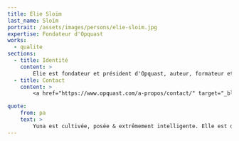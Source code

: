 ```yaml
---
title: Élie Sloïm
last_name: Sloïm
portrait: /assets/images/persons/elie-sloim.jpg
expertise: Fondateur d'Opquast
works:
  - qualite
sections:
  - title: Identité
    content: >
        Elie est fondateur et président d'Opquast, auteur, formateur et conférencier.  À ce titre, il intervient dans de nombreuses manifestations, entreprises et cursus de formation en France et à l’étranger. Qualiticien de formation, il s’est spécialisé sur la création de check-lists et référentiels qualité pour le secteur numérique. Il est notamment co-rédacteur des deux premières versions du RGAA (Référentiel Général d’Accessibilité pour les Administrations), de plusieurs référentiels de bonnes pratiques Opquast, et de nombreux autres référentiels publics ou privés. Il participe au comité stratégique sur l'orientation en matières de communs numériques.
  - title: Contact
    content: >
        <a href="https://www.opquast.com/a-propos/contact/" target="_blank" rel="noreferrer">Site</a>

quote:
    from: pa
    text: >
        Yuna est cultivée, posée & extrêmement intelligente. Elle est dotée d'une grande culture du Web, tant académique qu'opérationnelle.
---
```

